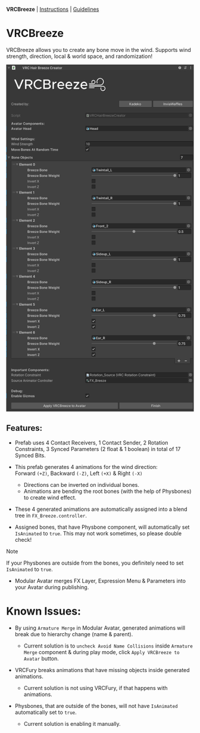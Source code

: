 **VRCBreeze** | [Instructions](Documentation/INSTRUCTIONS.md) | [Guidelines](Documentation/GUIDELINES.md)

# VRCBreeze
VRCBreeze allows you to create any bone move in the wind. Supports wind strength, direction, local & world space, and randomization!

<img src="Documentation/Screenshot_1.png" width="512" height="929">

## **Features:**
- Prefab uses 4 Contact Receivers, 1 Contact Sender, 2 Rotation Constraints, 3 Synced Parameters (2 float & 1 boolean) in total of 17 Synced Bits.

- This prefab generates 4 animations for the wind direction:\
   Forward `(+Z)`, Backward `(-Z)`, Left `(+X)` & Right `(-X)`
   - Directions can be inverted on individual bones.
   - Animations are bending the root bones (with the help of Physbones) to create wind effect.

- These 4 generated animations are automatically assigned into a blend tree in `FX_Breeze.controller`.

- Assigned bones, that have Physbone component, will automatically set `IsAnimated` to `true`. This may not work sometimes, so please double check!

> [!NOTE]
> If your Physbones are outside from the bones, you definitely need to set `IsAnimated` to `true`.

- Modular Avatar merges FX Layer, Expression Menu & Parameters into your Avatar during publishing.

# **Known Issues:**

- By using `Armature Merge` in Modular Avatar, generated animations will break due to hierarchy change (name & parent).
  - Current solution is to `uncheck Avoid Name Collisions` inside `Armature Merge` component & during play mode, click `Apply VRCBreeze to Avatar` button.

- VRCFury breaks animations that have missing objects inside generated animations.
  - Current solution is not using VRCFury, if that happens with animations.
 
- Physbones, that are outside of the bones, will not have `IsAnimated` automatically set to `true`.
   - Current solution is enabling it manually.
